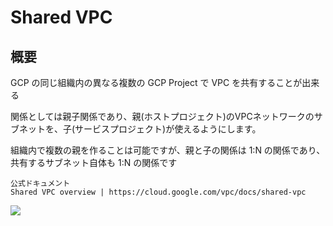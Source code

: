 # Shared VPC

## 概要

GCP の同じ組織内の異なる複数の GCP Project で VPC を共有することが出来る

関係としては親子関係であり、親(ホストプロジェクト)のVPCネットワークのサブネットを、子(サービスプロジェクト)が使えるようにします。

組織内で複数の親を作ることは可能ですが、親と子の関係は 1:N の関係であり、共有するサブネット自体も 1:N の関係です

```
公式ドキュメント
Shared VPC overview | https://cloud.google.com/vpc/docs/shared-vpc
```

![](https://cloud.google.com/vpc/images/shared-vpc/shared-vpc-example-multiple-host-projects.svg)
